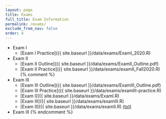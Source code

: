 ```yaml
---
layout: page
title: Exams 
full_title: Exam Information
permalink: /exams/
exclude_from_nav: false
order: 4
---
```

* Exam I
    * [Exam I Practice]({{ site.baseurl }}/data/exams/ExamI_2020.R)
* Exam II
	* [Exam II Outline]({{ site.baseurl }}/data/exams/ExamII_Outline.pdf)
	* [Exam II Practice]({{ site.baseurl }}/data/exams/examII_Fall2020.R)
{% comment %}
* Exam III
    * [Exam III Outline]({{ site.baseurl }}/data/exams/ExamIII_Outline.pdf)
	* [Exam III Practice]({{ site.baseurl }}/data/exams/examIII-practice.R)
	* [Exam I]({{ site.baseurl }}/data/exams/ExamI.R)
	* [Exam III]({{ site.baseurl }}/data/exams/examIII.R)
	* [Exam II]({{ site.baseurl }}/data/exams/examII.R) [(txt)](http://pastebin.com/raw/5i4N7Nj2)
* Exam III
{% endcomment %}
